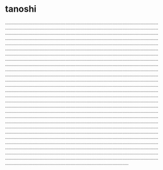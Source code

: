 # tanoshi
........................................................................................................................................................................................................................................................................................................................................................................................................................................................................................................................................................................................................................................................................................................................................................................................................................................................................................................................................................................................................................................................................................................................................................................................................................................................................................................................................................................................................................................................................................................................................................................................................................................................................................................................................................................................................................................................................................................................................................................................................................................................................................................................................................................................................................................................................................................................................................................................................................................................................................................................................................................................................................................................................................................................................................................................................................................................................................................................................................................................................................................................................................................................................................................................................................................................................................................................................................................................................................................................................................................................................................................................